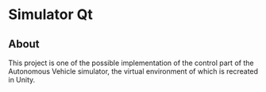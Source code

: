 # Simulator Qt

## About

This project is one of the possible implementation of the control part of the Autonomous Vehicle simulator, the virtual environment of which is recreated in Unity.
